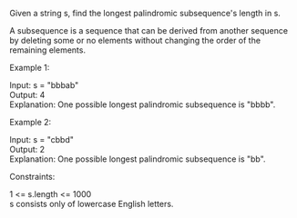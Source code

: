 Given a string s, find the longest palindromic subsequence's length in s.

A subsequence is a sequence that can be derived from another sequence by deleting some or no elements without changing the order of the remaining elements.


Example 1:

Input: s = "bbbab"\
Output: 4\
Explanation: One possible longest palindromic subsequence is "bbbb".

Example 2:

Input: s = "cbbd"\
Output: 2\
Explanation: One possible longest palindromic subsequence is "bb".
 

Constraints:

1 <= s.length <= 1000\
s consists only of lowercase English letters.
